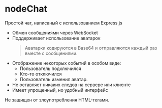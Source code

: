 # nodeChat

Простой чат, написаный с использованием Express.js

* Обмен сообщениями через WebSocket
* Поддерживает использование аватарок
   > Аватарки кодируются в Base64 и отправляются каждый раз вместе с сообщениями.  
* Отображение некоторых событий в особом виде:
   * Пользователь подключился
   * Кто-то отключился
   * Пользователь изменил аватар.   
* Не оставляет никаких следов на сервере или клиенте
* Имеет упрощенный, но удобный интерфейс

Не защищен от злоупотребления HTML-тегами.
